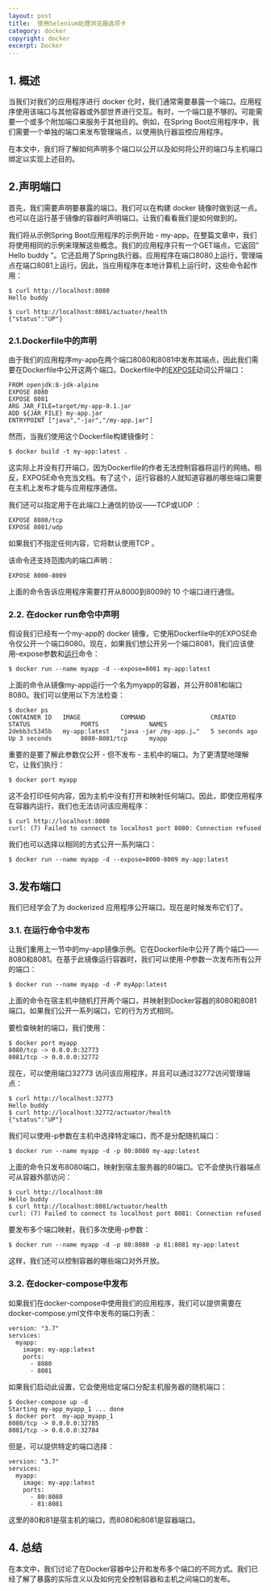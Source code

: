 ```yaml
---
layout: post
title:  使用Selenium处理浏览器选项卡
category: docker
copyright: docker
excerpt: Docker
---
```


## 1. 概述

当我们对我们的应用程序进行 docker 化时，我们通常需要暴露一个端口。应用程序使用该端口与其他容器或外部世界进行交互。有时，一个端口是不够的。可能需要一个或多个附加端口来服务于其他目的。例如，在Spring Boot应用程序中，我们需要一个单独的端口来发布管理端点，以使用执行器监控应用程序。

在本文中，我们将了解如何声明多个端口以公开以及如何将公开的端口与主机端口绑定以实现上述目的。

## 2.声明端口

首先，我们需要声明要暴露的端口。我们可以在构建 docker 镜像时做到这一点。也可以在运行基于镜像的容器时声明端口。让我们看看我们是如何做到的。

我们将从示例Spring Boot应用程序的示例开始 - my-app。在整篇文章中，我们将使用相同的示例来理解这些概念。我们的应用程序只有一个GET端点，它返回“ Hello buddy ”。它还启用了Spring执行器。应用程序在端口8080上运行，管理端点在端口8081上运行。因此，当应用程序在本地计算机上运行时，这些命令起作用：

```shell
$ curl http://localhost:8080
Hello buddy

$ curl http://localhost:8081/actuator/health
{"status":"UP"}
```

### 2.1.Dockerfile中的声明

由于我们的应用程序my-app在两个端口8080和8081中发布其端点，因此我们需要在Dockerfile中公开这两个端口。Dockerfile中的[EXPOSE](https://docs.docker.com/engine/reference/builder/#expose)动词公开端口：

```plaintext
FROM openjdk:8-jdk-alpine
EXPOSE 8080
EXPOSE 8081
ARG JAR_FILE=target/my-app-0.1.jar
ADD ${JAR_FILE} my-app.jar
ENTRYPOINT ["java","-jar","/my-app.jar"]
```

然而，当我们使用这个Dockerfile构建镜像时：

```shell
$ docker build -t my-app:latest .
```

这实际上并没有打开端口，因为Dockerfile的作者无法控制容器将运行的网络。相反，EXPOSE命令充当文档。有了这个，运行容器的人就知道容器的哪些端口需要在主机上发布才能与应用程序通信。

我们还可以指定用于在此端口上通信的协议——TCP或UDP ：

```plaintext
EXPOSE 8080/tcp
EXPOSE 8081/udp
```

如果我们不指定任何内容，它将默认使用TCP 。

该命令还支持范围内的端口声明：

```plaintext
EXPOSE 8000-8009
```

上面的命令告诉应用程序需要打开从8000到8009的 10 个端口进行通信。

### 2.2. 在docker run命令中声明

假设我们已经有一个my-app的 docker 镜像，它使用Dockerfile中的EXPOSE命令仅公开一个端口8080。现在，如果我们想公开另一个端口8081，我们应该使用–expose参数和[运行](https://docs.docker.com/engine/reference/run/#expose-incoming-ports)命令：

```shell
$ docker run --name myapp -d --expose=8081 my-app:latest
```

上面的命令从镜像my-app运行一个名为myapp的容器，并公开8081和端口8080。我们可以使用以下方法检查：

```shell
$ docker ps
CONTAINER ID   IMAGE           COMMAND                  CREATED             STATUS              PORTS              NAMES
2debb3c5345b   my-app:latest   "java -jar /my-app.j…"   5 seconds ago       Up 3 seconds        8080-8081/tcp      myapp
```

重要的是要了解此参数仅公开 - 但不发布 - 主机中的端口。为了更清楚地理解它，让我们执行：

```shell
$ docker port myapp
```

这不会打印任何内容，因为主机中没有打开和映射任何端口。因此，即使应用程序在容器内运行，我们也无法访问该应用程序：

```shell
$ curl http://localhost:8080
curl: (7) Failed to connect to localhost port 8080: Connection refused
```

我们也可以选择以相同的方式公开一系列端口：

```shell
$ docker run --name myapp -d --expose=8000-8009 my-app:latest
```

## 3.发布端口

我们已经学会了为 dockerized 应用程序公开端口。现在是时候发布它们了。

### 3.1. 在运行命令中发布

让我们重用上一节中的my-app镜像示例。它在Dockerfile中公开了两个端口—— 8080和8081。在基于此镜像运行容器时，我们可以使用-P参数一次发布所有公开的端口：

```shell
$ docker run --name myapp -d -P myApp:latest
```

上面的命令在宿主机中随机打开两个端口，并映射到Docker容器的8080和8081端口。如果我们公开一系列端口，它的行为方式相同。

要检查映射的端口，我们使用：

```shell
$ docker port myapp
8080/tcp -> 0.0.0.0:32773
8081/tcp -> 0.0.0.0:32772
```

现在，可以使用端口32773 访问该应用程序，并且可以通过32772访问管理端点：

```shell
$ curl http://localhost:32773
Hello buddy
$ curl http://localhost:32772/actuator/health
{"status":"UP"}
```

我们可以使用-p参数在主机中选择特定端口，而不是分配随机端口：

```shell
$ docker run --name myapp -d -p 80:8080 my-app:latest
```

上面的命令只发布8080端口，映射到宿主服务器的80端口。它不会使执行器端点可从容器外部访问：

```shell
$ curl http://localhost:80
Hello buddy
$ curl http://localhost:8081/actuator/health
curl: (7) Failed to connect to localhost port 8081: Connection refused
```

要发布多个端口映射，我们多次使用-p参数：

```shell
$ docker run --name myapp -d -p 80:8080 -p 81:8081 my-app:latest
```

这样，我们还可以控制容器的哪些端口对外开放。

### 3.2. 在docker-compose中发布

如果我们在docker-compose中使用我们的应用程序，我们可以提供需要在docker-compose.yml文件中发布的端口列表：

```plaintext
version: "3.7"
services:
  myapp:
    image: my-app:latest
    ports:
      - 8080
      - 8081
```

如果我们启动此设置，它会使用给定端口分配主机服务器的随机端口：

```shell
$ docker-compose up -d
Starting my-app_myapp_1 ... done
$ docker port  my-app_myapp_1
8080/tcp -> 0.0.0.0:32785
8081/tcp -> 0.0.0.0:32784
```

但是，可以提供特定的端口选择：

```plaintext
version: "3.7"
services:
  myapp:
    image: my-app:latest
    ports:
      - 80:8080
      - 81:8081
```

这里的80和81是宿主机的端口，而8080和8081是容器端口。

## 4. 总结

在本文中，我们讨论了在Docker容器中公开和发布多个端口的不同方式。我们已经了解了暴露的实际含义以及如何完全控制容器和主机之间端口的发布。
